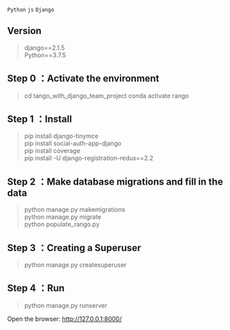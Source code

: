 
`Python` `js` `Django` 

## **Version** 
>  django==2.1.5  
>  Python==3.7.5  
>  
## **Step 0** ：Activate the environment
>  cd tango_with_django_team_project
>  conda activate rango

## **Step 1** ：Install
>  pip install django-tinymce  
>  pip install social-auth-app-django  
>  pip install coverage  
>  pip install -U django-registration-redux==2.2  

## **Step 2** ：Make database migrations and fill in the data
>  python manage.py makemigrations  
>  python manage.py migrate  
>  python populate_rango.py  


## **Step 3** ：Creating a Superuser
>  python manage.py createsuperuser  

## **Step 4** ：Run
>  python manage.py runserver  


Open the browser: http://127.0.0.1:8000/
